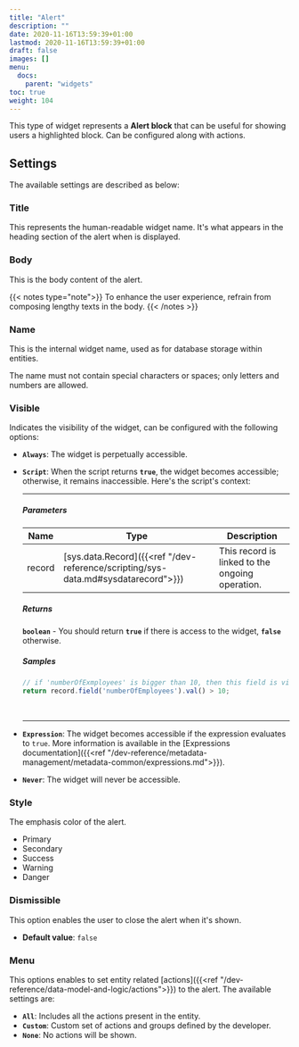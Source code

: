 ```yaml
---
title: "Alert"
description: ""
date: 2020-11-16T13:59:39+01:00
lastmod: 2020-11-16T13:59:39+01:00
draft: false
images: []
menu:
  docs:
    parent: "widgets"
toc: true
weight: 104
---
```


This type of widget represents a **Alert block** that can be useful for showing users a highlighted block. Can be configured along with actions.

## **Settings**

The available settings are described as below:

### Title

This represents the human-readable widget name. It's what appears in the heading section of the alert when is displayed.

### Body

This is the body content of the alert.

{{< notes type="note">}}
To enhance the user experience, refrain from composing lengthy texts in the body.
{{< /notes >}}

### Name

This is the internal widget name, used as for database storage within entities.

The name must not contain special characters or spaces; only letters and numbers are allowed.

### Visible

Indicates the visibility of the widget, can be configured with the following options:

- **`Always`**: The widget is perpetually accessible.
- **`Script`**: When the script returns **`true`**, the widget becomes accessible; otherwise, it remains inaccessible. Here's the script's context:

    ---

    ##### Parameters

    |Name|Type|Description|
    |---|---|---|
    |record|[sys.data.Record]({{<ref "/dev-reference/scripting/sys-data.md#sysdatarecord">}})|This record is linked to the ongoing operation.

    ##### Returns

    **`boolean`** - You should return **`true`**  if there is access to the widget, **`false`** otherwise.

    ##### Samples

    ```js
    // if 'numberOfExmployees' is bigger than 10, then this field is visible
    return record.field('numberOfEmployees').val() > 10;
    ```
    <br>
    
    ---

- **`Expression`**: The widget becomes accessible if the expression evaluates to `true`. More information is available in the [Expressions documentation]({{<ref "/dev-reference/metadata-management/metadata-common/expressions.md">}}).
- **`Never`**: The widget will never be accessible.


### Style

The emphasis color of the alert.

- Primary
- Secondary
- Success
- Warning
- Danger

### Dismissible

This option enables the user to close the alert when it's shown.
- **Default value**: `false`

### Menu

This options enables to set entity related [actions]({{<ref "/dev-reference/data-model-and-logic/actions">}}) to the alert. The available settings are:

- **`All`**: Includes all the actions present in the entity.
- **`Custom`**: Custom set of actions and groups defined by the developer.
- **`None`**: No actions will be shown.
